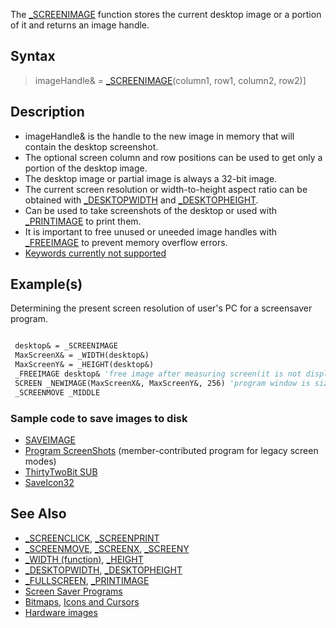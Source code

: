 The [_SCREENIMAGE](_SCREENIMAGE) function stores the current desktop image or a portion of it and returns an image handle.

## Syntax

> imageHandle& = [_SCREENIMAGE](_SCREENIMAGE)(column1, row1, column2, row2)]

## Description

* imageHandle& is the handle to the new image in memory that will contain the desktop screenshot.
* The optional screen column and row positions can be used to get only a portion of the desktop image.
* The desktop image or partial image is always a 32-bit image. 
* The current screen resolution or width-to-height aspect ratio can be obtained with [_DESKTOPWIDTH](_DESKTOPWIDTH) and [_DESKTOPHEIGHT](_DESKTOPHEIGHT).
* Can be used to take screenshots of the desktop or used with [_PRINTIMAGE](_PRINTIMAGE) to print them.
* It is important to free unused or uneeded image handles with [_FREEIMAGE](_FREEIMAGE) to prevent memory overflow errors.
* [Keywords currently not supported](Keywords-currently-not-supported-by-QB64)

## Example(s)

Determining the present screen resolution of user's PC for a screensaver program.

```vb

 desktop& = _SCREENIMAGE
 MaxScreenX& = _WIDTH(desktop&)
 MaxScreenY& = _HEIGHT(desktop&)
 _FREEIMAGE desktop& 'free image after measuring screen(it is not displayed)
 SCREEN _NEWIMAGE(MaxScreenX&, MaxScreenY&, 256) 'program window is sized to fit
 _SCREENMOVE _MIDDLE

```

### Sample code to save images to disk

* [SAVEIMAGE](SAVEIMAGE)
* [Program ScreenShots](Program-ScreenShots) (member-contributed program for legacy screen modes)
* [ThirtyTwoBit SUB](ThirtyTwoBit-SUB)
* [SaveIcon32](SaveIcon32)

## See Also

* [_SCREENCLICK](_SCREENCLICK), [_SCREENPRINT](_SCREENPRINT)
* [_SCREENMOVE](_SCREENMOVE), [_SCREENX](_SCREENX), [_SCREENY](_SCREENY)
* [_WIDTH (function)](_WIDTH-(function)), [_HEIGHT](_HEIGHT)
* [_DESKTOPWIDTH](_DESKTOPWIDTH), [_DESKTOPHEIGHT](_DESKTOPHEIGHT)
* [_FULLSCREEN](_FULLSCREEN), [_PRINTIMAGE](_PRINTIMAGE)
* [Screen Saver Programs](Screen-Saver-Programs)
* [Bitmaps](Bitmaps), [Icons and Cursors](Icons-and-Cursors)
* [Hardware images](Hardware-images)
